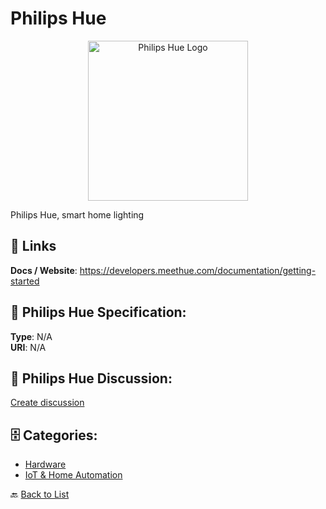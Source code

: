 # Philips Hue
<p align="center">
    <img width="256" src="https://raw.githubusercontent.com/apis-list/apis-list/main/apis/philips-hue/logo_256x256.png" alt="Philips Hue Logo"/>
</p>

Philips Hue, smart home lighting

##  🔗 Links
**Docs / Website**: https://developers.meethue.com/documentation/getting-started

## 🧬 Philips Hue Specification:
**Type**: N/A  
**URI**: N/A

## 💬 Philips Hue Discussion:
[Create discussion](https://github.com/apis-list/apis-list/discussions/new)

## 🗄️ Categories:
- [Hardware](https://github.com/apis-list/apis-list#hardware-)
- [IoT & Home Automation](https://github.com/apis-list/apis-list#iot--home-automation-)




🔙 [Back to List](https://github.com/apis-list/apis-list)
